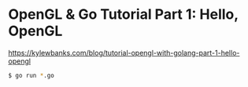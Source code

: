 OpenGL & Go Tutorial Part 1: Hello,  OpenGL
=============================================

https://kylewbanks.com/blog/tutorial-opengl-with-golang-part-1-hello-opengl

```bash
$ go run *.go
```
